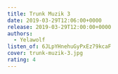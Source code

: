 ```yaml
---
title: Trunk Muzik 3
date: 2019-03-29T12:06:00+0000
release: 2019-03-29T12:00:00+0000
authors:
  - Yelawolf
listen_of: 6JLpYHnehuGyPxEz79kcaF
cover: trunk-muzik-3.jpg
rating: 4
---
```

